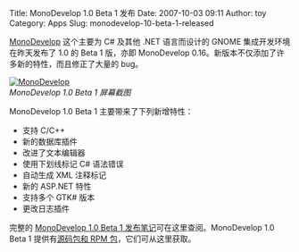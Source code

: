 Title: MonoDevelop 1.0 Beta 1 发布
Date: 2007-10-03 09:11
Author: toy
Category: Apps
Slug: monodevelop-10-beta-1-released

[MonoDevelop](http://www.monodevelop.com/) 这个主要为 C# 及其他 .NET
语言而设计的 GNOME 集成开发环境在昨天发布了 1.0 的 Beta 1 版，亦即
MonoDevelop 0.16。新版本不仅添加了许多新的特性，而且修正了大量的 bug。

[![MonoDevelop](http://i.linuxtoy.org/i/2007/10/monodevelop-016_s.png)](http://i.linuxtoy.org/i/2007/10/monodevelop-016.png)  
*MonoDevelop 1.0 Beta 1 屏幕截图*

MonoDevelop 1.0 Beta 1 主要带来了下列新增特性：

-   支持 C/C++
-   新的数据库插件
-   改进了文本编辑器
-   使用下划线标记 C# 语法错误
-   自动生成 XML 注释标记
-   新的 ASP.NET 特性
-   支持多个 GTK# 版本
-   更改日志插件

完整的 [MonoDevelop 1.0 Beta 1
发布笔记](http://www.monodevelop.com/Release_notes_for_MonoDevelop_1.0_Beta_1)可在这里查阅。MonoDevelop
1.0 Beta 1 提供有[源码包和 RPM
包](http://www.monodevelop.com/Download)，它们可从这里获取。
